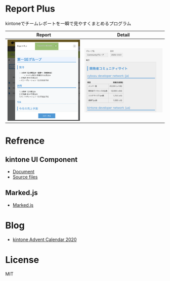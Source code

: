 # Report Plus
kintoneでチームレポートを一瞬で見やすくまとめるプログラム

|Report|Detail|
|---|---|
|![Report](https://github.com/maptomo/report-plus/blob/main/pic/report-plus1.png)|![Detail](https://github.com/maptomo/report-plus/blob/main/pic/report-plus2.png)|

# Refrence

## kintone UI Component
- [Document](https://kintone.github.io/kintone-ui-component/)
- [Source files](https://github.com/kintone/kintone-ui-component/tree/master/dist)

## Marked.js
- [Marked.js](https://marked.js.org/)

# Blog
- [kintone Advent Calendar 2020](https://qiita.com/ushiron/items/4c5854ff8ef9b57a27c3)

# License
MIT
